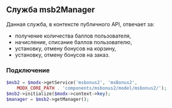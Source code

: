 
## Служба msb2Manager

Данная служба, в контексте публичного API, отвечает за:

* получение количества баллов пользователя,
* начисление, списание баллов пользователю,
* установку, отмену бонусов на корзину,
* установку, отмену бонусов на заказ.


### Подключение

```php
$msb2 = $modx->getService('msbonus2', 'msBonus2',
    MODX_CORE_PATH . 'components/msbonus2/model/msbonus2/');
$msb2->initialize($modx->context->key);
$manager = $msb2->getManager();
```


